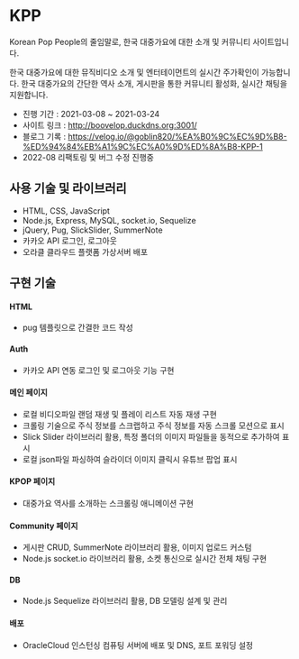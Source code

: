 # KPP

Korean Pop People의 줄임말로, 한국 대중가요에 대한 소개 및 커뮤니티 사이트입니다.

한국 대중가요에 대한 뮤직비디오 소개 및 엔터테이먼트의 실시간 주가확인이 가능합니다. 한국 대중가요의 간단한 역사 소개, 게시판을 통한 커뮤니티 활성화, 실시간 채팅을 지원합니다.

- 진행 기간 : 2021-03-08 ~ 2021-03-24
- 사이트 링크 : <http://boovelop.duckdns.org:3001/>
- 블로그 기록 : <https://velog.io/@goblin820/%EA%B0%9C%EC%9D%B8-%ED%94%84%EB%A1%9C%EC%A0%9D%ED%8A%B8-KPP-1>
- 2022-08 리팩토링 및 버그 수정 진행중

## 사용 기술 및 라이브러리

- HTML, CSS, JavaScript
- Node.js, Express, MySQL, socket.io, Sequelize
- jQuery, Pug, SlickSlider, SummerNote
- 카카오 API 로그인, 로그아웃
- 오라클 클라우드 플랫폼 가상서버 배포

## 구현 기술

#### HTML

- pug 템플릿으로 간결한 코드 작성

#### Auth

- 카카오 API 연동 로그인 및 로그아웃 기능 구현

#### 메인 페이지

- 로컬 비디오파일 랜덤 재생 및 플레이 리스트 자동 재생 구현
- 크롤링 기술으로 주식 정보를 스크랩하고 주식 정보를 자동 스크롤 모션으로 표시
- Slick Slider 라이브러리 활용, 특정 폴더의 이미지 파일들을 동적으로 추가하여 표시
- 로컬 json파일 파싱하여 슬라이더 이미지 클릭시 유튜브 팝업 표시

#### KPOP 페이지

- 대중가요 역사를 소개하는 스크롤링 애니메이션 구현

#### Community 페이지

- 게시판 CRUD, SummerNote 라이브러리 활용, 이미지 업로드 커스텀
- Node.js socket.io 라이브러리 활용, 소켓 통신으로 실시간 전체 채팅 구현

#### DB

- Node.js Sequelize 라이브러리 활용, DB 모델링 설계 및 관리

#### 배포

- OracleCloud 인스턴싱 컴퓨팅 서버에 배포 및 DNS, 포트 포워딩 설정
